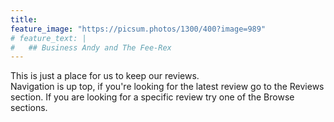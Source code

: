 ```yaml
---
title: 
feature_image: "https://picsum.photos/1300/400?image=989"
# feature_text: |
#   ## Business Andy and The Fee-Rex
---
```


This is just a place for us to keep our reviews.  
Navigation is up top, if you're looking for the latest review go to the Reviews section. If you are looking for a specific review try one of the Browse sections.
